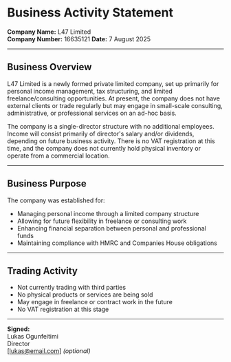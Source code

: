 
# Business Activity Statement

**Company Name:** L47 Limited  
**Company Number:** 16635121
**Date:** 7 August 2025  

---

## Business Overview

L47 Limited is a newly formed private limited company, set up primarily for personal income management, tax structuring, and limited freelance/consulting opportunities. At present, the company does not have external clients or trade regularly but may engage in small-scale consulting, administrative, or professional services on an ad-hoc basis.

The company is a single-director structure with no additional employees. Income will consist primarily of director's salary and/or dividends, depending on future business activity. There is no VAT registration at this time, and the company does not currently hold physical inventory or operate from a commercial location.

---

## Business Purpose

The company was established for:

- Managing personal income through a limited company structure  
- Allowing for future flexibility in freelance or consulting work  
- Enhancing financial separation between personal and professional funds  
- Maintaining compliance with HMRC and Companies House obligations

---

## Trading Activity

- Not currently trading with third parties  
- No physical products or services are being sold  
- May engage in freelance or contract work in the future  
- No VAT registration at this stage

---

**Signed:**  
Lukas Ogunfeitimi  
Director  
[lukas@email.com] *(optional)*  
